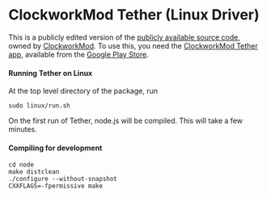 # ClockworkMod Tether (Linux Driver)

This is a publicly edited version of the [publicly available source code](http://download.clockworkmod.com/tether/Tether.apk), owned by [ClockworkMod](https://www.clockworkmod.com/). To use this, you need the [ClockworkMod Tether app](https://play.google.com/store/apps/details?id=com.koushikdutta.tether), available from the [Google Play Store](https://play.google.com/store).

#### Running Tether on Linux

At the top level directory of the package, run

    sudo linux/run.sh

On the first run of Tether, node.js will be compiled. This will take a few minutes.

#### Compiling for development

    cd node
    make distclean
    ./configure --without-snapshot
    CXXFLAGS=-fpermissive make
